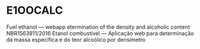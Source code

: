 # E1OOCALC
Fuel ethanol — webapp etermination of the density and alcoholic content
NBR1563911/2016 Etanol combustível — Aplicação web para determinação da massa específica e do teor alcoólico por densímetro
